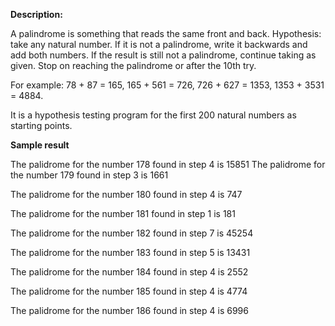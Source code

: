 **Description:**

A palindrome is something that reads the same front and back.
Hypothesis: take any natural number. If it is not a palindrome,
write it backwards and add both numbers. If the result is still not a palindrome,
continue taking as given. Stop on reaching the palindrome or after the 10th try.

For example: 78 + 87 = 165, 165 + 561 = 726, 726 + 627 = 1353, 1353 + 3531 = 4884.

It is a hypothesis testing program for the first 200 natural numbers as starting points.


**Sample result**

The palidrome for the number 178 found in step 4 is 15851 
The palidrome for the number 179 found in step 3 is 1661 

The palidrome for the number 180 found in step 4 is 747

The palidrome for the number 181 found in step 1 is 181

The palidrome for the number 182 found in step 7 is 45254

The palidrome for the number 183 found in step 5 is 13431

The palidrome for the number 184 found in step 4 is 2552

The palidrome for the number 185 found in step 4 is 4774

The palidrome for the number 186 found in step 4 is 6996

